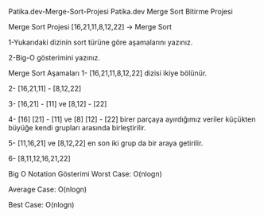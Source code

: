 Patika.dev-Merge-Sort-Projesi
Patika.dev Merge Sort Bitirme Projesi

Merge Sort Projesi
[16,21,11,8,12,22] -> Merge Sort

 1-Yukarıdaki dizinin sort türüne göre aşamalarını yazınız.

 2-Big-O gösterimini yazınız.

Merge Sort Aşamaları
1- [16,21,11,8,12,22] dizisi ikiye bölünür.

2- [16,21,11] - [8,12,22]

3- [16,21] - [11] ve [8,12] - [22]

4- [16] [21] - [11] ve [8] [12] - [22] birer parçaya ayırdığımız veriler küçükten büyüğe kendi grupları arasında birleştirilir.

5- [11,16,21] ve [8,12,22] en son iki grup da bir araya getirilir.

6- [8,11,12,16,21,22]

Big O Notation Gösterimi
Worst Case: O(nlogn)

Average Case: O(nlogn)

Best Case: O(nlogn)
